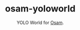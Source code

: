 <div align="center">
  <h1>osam-yoloworld</h1>
  <p>YOLO World for <a href="https://github.com/wkentaro/osam">Osam</a>.<p>
</div>
